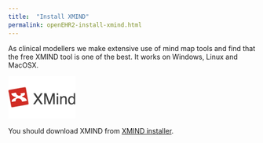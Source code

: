 ```yaml
---
title:  "Install XMIND"
permalink: openEHR2-install-xmind.html
---
```


As clinical modellers we make extensive use of mind map tools and find that the free XMIND tool is one of the best. It works on Windows, Linux and MacOSX.

<img src="\images\xmind_logo2.png">

You should download XMIND from [XMIND installer](http://xmind.net/downloads/).
